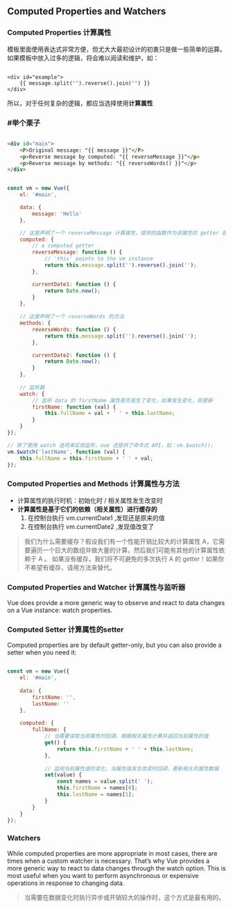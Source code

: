 ## Computed Properties and Watchers

### Computed Properties 计算属性
模板里面使用表达式非常方便，但尤大大最初设计的初衷只是做一些简单的运算。如果模板中放入过多的逻辑，将会难以阅读和维护，如：  

```vue

<div id="example">
    {{ message.split('').reverse().join('') }}
</div>

```

所以，对于任何复杂的逻辑，都应当选择使用**计算属性**  


### #举个栗子  

```html

<div id="main">
    <P>Original message: "{{ message }}"</P>
    <p>Reverse message by computed: "{{ reverseMessage }}"</p>
    <p>Reverse message by methods: "{{ reverseWords() }}"</p>
</div>

```

```js

const vm = new Vue({
    el: '#main',

    data: {
        message: 'Hello'
    },

    // 这里声明了一个 reverseMessage 计算属性，提供的函数作为该属性的 getter 函数
    computed: {
        // a computed getter
        reverseMessage: function () {
            // 'this' points to the vm instance
            return this.message.split('').reverse().join('');
        },

        currentDate1: function () {
            return Date.now();
        }
    },
    
    // 这里声明了一个 reverseWords 的方法
    methods: {
        reverseWords: function () {
            return this.message.split('').reverse().join('');
        },

        currentDate2: function () {
            return Date.now();
        }
    },
    
    // 监听器
    watch: {
        // 监听 data 的 firstName 属性是否发生了变化，如果发生变化，则更新
        firstName: function (val) {
            this.fullName = val + ' ' + this.lastName;
        }
    }
});

// 除了使用 watch 选项来实现监听，vue 还提供了命令式 API，如：vm.$watch();
vm.$watch('lastName', function (val) {
    this.fullName = this.firstName + ' ' + val;
});

```

### Computed Properties and Methods 计算属性与方法

- 计算属性的执行时机：初始化时 / 相关属性发生改变时  
- **计算属性是基于它们的依赖（相关属性）进行缓存的**  
  1. 在控制台执行 vm.currentDate1 ,发现还是原来的值  
  2. 在控制台执行 vm.currentDate2 ,发现值改变了  

>我们为什么需要缓存？假设我们有一个性能开销比较大的计算属性 A，它需要遍历一个巨大的数组并做大量的计算。然后我们可能有其他的计算属性依赖于 A 。
如果没有缓存，我们将不可避免的多次执行 A 的 getter！如果你不希望有缓存，请用方法来替代。


### Computed Properties and Watcher 计算属性与监听器

Vue does provide a more generic way to observe and react to data changes on a Vue instance: watch properties.   


### Computed Setter 计算属性的setter

Computed properties are by default getter-only, but you can also provide a setter when you need it:

```js

const vm = new Vue({
    el: '#main',
    
    data: {
        firstName: '',
        lastName: ''
    },
    
    computed: {
        fullName: {
            // 当需要读取当前属性时回调，根据相关属性计算并返回当前属性的值
            get() {
                return this.firstName + ' ' + this.lastName;
            },
            
            // 监视当前属性值的变化，当属性值发生改变时回调，更新相关的属性数据
            set(value) {
                const names = value.split(' ');
                this.firstName = names[0];
                this.lastName = names[1];
            }
        }
    }
});

```
  

### Watchers

While computed properties are more appropriate in most cases, there are times when a custom watcher is necessary. 
That’s why Vue provides a more generic way to react to data changes through the watch option. This is most useful 
when you want to perform asynchronous or expensive operations in response to changing data.  

>当需要在数据变化时执行异步或开销较大的操作时，这个方式是最有用的。  



